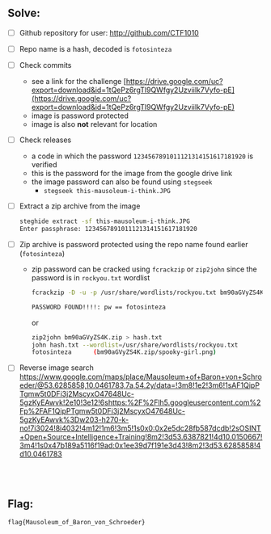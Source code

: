## Solve:
- [ ] Github repository for user: http://github.com/CTF1010 

- [ ] Repo name is a hash, decoded is `fotosinteza`

- [ ] Check commits
  - see a link for the challenge [https://drive.google.com/uc?export=download&id=1tQePz6rgTl9QWfgy2Uzviilk7Vyfo-pE](https://drive.google.com/uc?export=download&id=1tQePz6rgTl9QWfgy2Uzviilk7Vyfo-pE)
  - image is password protected
  - image is also **not** relevant for location 

- [ ] Check releases
  - a code in which the password `1234567891011121314151617181920` is verified
  - this is the password for the image from the google drive link
  - the image password can also be found using `stegseek`
    - `stegseek this-mausoleum-i-think.JPG`

- [ ] Extract a zip archive from the image
  ```bash
  steghide extract -sf this-mausoleum-i-think.JPG
  Enter passphrase: 1234567891011121314151617181920
  ```

- [ ] Zip archive is password protected using the repo name found earlier (`fotosinteza`)
  - zip password can be cracked using `fcrackzip` or `zip2john` since the password is in `rockyou.txt` wordlist
    ```bash
    fcrackzip -D -u -p /usr/share/wordlists/rockyou.txt bm90aGVyZS4K.zip
    
    PASSWORD FOUND!!!!: pw == fotosinteza
    ```
    or
    ```bash
    zip2john bm90aGVyZS4K.zip > hash.txt
    john hash.txt --wordlist=/usr/share/wordlists/rockyou.txt
    fotosinteza      (bm90aGVyZS4K.zip/spooky-girl.png)     
    ```

- [ ] Reverse image search 
  https://www.google.com/maps/place/Mausoleum+of+Baron+von+Schroeder/@53.6285858,10.0461783,7a,54.2y/data=!3m8!1e2!3m6!1sAF1QipPTgmw5t0DFi3j2MscyxO47648Uc-5gzKyEAwvk!2e10!3e12!6shttps:%2F%2Flh5.googleusercontent.com%2Fp%2FAF1QipPTgmw5t0DFi3j2MscyxO47648Uc-5gzKyEAwvk%3Dw203-h270-k-no!7i3024!8i4032!4m12!1m6!3m5!1s0x0:0x2e5dc28fb587dcdb!2sOSINT+Open+Source+Intelligence+Training!8m2!3d53.6387821!4d10.0150667!3m4!1s0x47b189a5116f19ad:0x1ee39d7f191e3d43!8m2!3d53.6285858!4d10.0461783

<br><br>

## Flag:
`flag{Mausoleum_of_Baron_von_Schroeder}`
